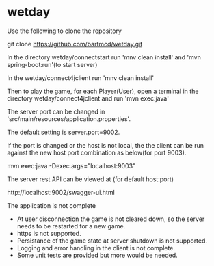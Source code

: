 # wetday

Use the following to clone the repository

git clone https://github.com/bartmcd/wetday.git

In the directory wetday/connectstart run 
'mnv clean install' 
and 
'mvn spring-boot:run'(to start server) 

In the wetday/connect4jclient run 
'mnv clean install' 

Then to play the game, for each Player(User), open a terminal in the directory wetday/connect4jclient and run 
'mvn exec:java' 

The server port can be changed in 'src/main/resources/application.properties'.

The default setting is server.port=9002.

If the port is changed or the host is not local, the the client can be run against the new host port combination as below(for port 9003).

mvn exec:java -Dexec.args="localhost:9003"

The server rest API can be viewed at (for default host:port)

http://localhost:9002/swagger-ui.html


The application is not complete
- At user disconnection the game is not cleared down, so the server needs to be restarted for a new game.
- https is not supported.
- Persistance of the game state at server shutdown is not supported.
- Logging and error handling in the client is not complete.
- Some unit tests are provided but more would be needed.
